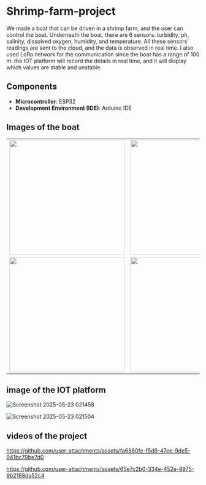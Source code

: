 # Shrimp-farm-project

We made a boat that can be driven in a shrimp farm, and the user can control the boat. Underneath the boat, there are 6 sensors: turbidity, ph, salinity, dissolved oxygen, humidity, and temperature. All these sensors' readings are sent to the cloud, and the data is observed in real time. I also used LoRa network for the communication since the boat has a range of 100 m. the IOT platform will record the details in real time, and it will display which values are stable and unstable. 

## Components
- **Microcontroller**: ESP32  
- **Development Environment (IDE)**: Arduino IDE

## Images of the boat 

<table>
  <tr>
    <td><img src="https://github.com/user-attachments/assets/0ca29a60-e8df-46d0-93a7-b8b75b1c1b5c" width="300"/></td>
    <td><img src="https://github.com/user-attachments/assets/890f3086-edf8-4f98-8f70-93996abbcb1a" width="300"/></td>
  </tr>
  <tr>
    <td><img src="https://github.com/user-attachments/assets/8338b983-8635-42ef-a4eb-36df33f37cc3" width="300"/></td>
    <td><img src="https://github.com/user-attachments/assets/47daf654-15b6-495f-a7d5-e82271512ed5" width="300"/></td>
  </tr>
</table>



## image of the IOT platform 

![Screenshot 2025-05-23 021458](https://github.com/user-attachments/assets/7fff5cc7-3da9-47d3-a37f-4958288b4b20)

![Screenshot 2025-05-23 021504](https://github.com/user-attachments/assets/10bec952-7243-488d-b096-2e9871b18b34)



## videos of the project  
https://github.com/user-attachments/assets/fa6860fe-f5d8-47ee-9de5-941bc79be7d0

https://github.com/user-attachments/assets/65e7c2b0-334e-452e-8975-9b2168da52c4


